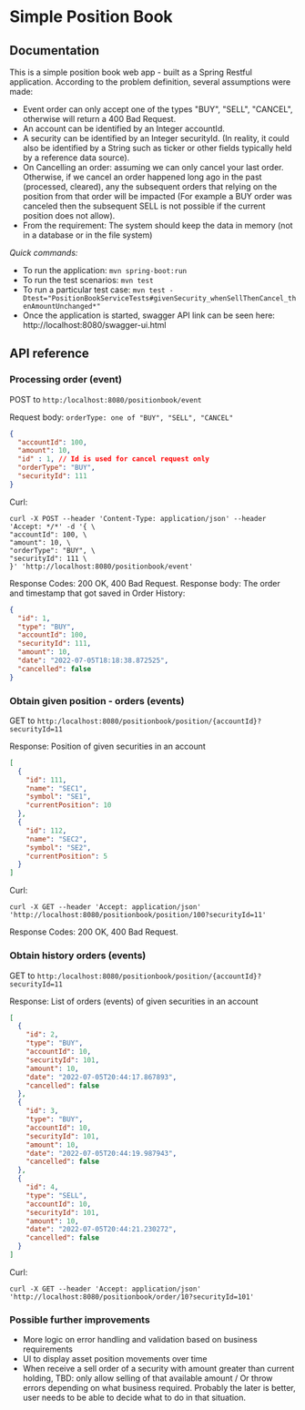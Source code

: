 # Simple Position Book 

##  Documentation
This is a simple position book web app - built as a Spring Restful application.
According to the problem definition, several assumptions were made:
* Event order can only accept one of the types "BUY", "SELL", "CANCEL", otherwise will return a 400 Bad Request.
* An account can be identified by an Integer accountId.
* A security can be identified by an Integer securityId. (In reality, it could also be identified by a String such as ticker or other fields typically held by a reference data source).
* On Cancelling an order: assuming we can only cancel your last order. Otherwise, if we cancel an order happened long ago in the past (processed, cleared), any the subsequent orders that relying on the position from that order will be impacted (For example a BUY order was canceled then the subsequent SELL is not possible if the current position does not allow).
* From the requirement: The system should keep the data in memory (not in a database or in the file system)

_Quick commands:_
- To run the application: `mvn spring-boot:run`
- To run the test scenarios: `mvn test`
- To run a particular test case: `mvn test -Dtest="PositionBookServiceTests#givenSecurity_whenSellThenCancel_thenAmountUnchanged*"`
- Once the application is started, swagger API link can be seen here: http://localhost:8080/swagger-ui.html

## API reference
### Processing order (event)
POST to `http:/localhost:8080/positionbook/event`

Request body: `orderType: one of "BUY", "SELL", "CANCEL"`
```json
{
  "accountId": 100,
  "amount": 10,
  "id" : 1, // Id is used for cancel request only
  "orderType": "BUY",
  "securityId": 111
}
```
Curl:
```
curl -X POST --header 'Content-Type: application/json' --header 'Accept: */*' -d '{ \
"accountId": 100, \
"amount": 10, \
"orderType": "BUY", \
"securityId": 111 \
}' 'http://localhost:8080/positionbook/event'
```
Response Codes: 200 OK, 400 Bad Request. Response body: The order and timestamp that got saved in Order History:
```json
{
  "id": 1,
  "type": "BUY",
  "accountId": 100,
  "securityId": 111,
  "amount": 10,
  "date": "2022-07-05T18:18:38.872525",
  "cancelled": false
}
```
### Obtain given position - orders (events)
GET to `http:/localhost:8080/positionbook/position/{accountId}?securityId=11`

Response: Position of given securities in an account
```json
[
  {
    "id": 111,
    "name": "SEC1",
    "symbol": "SE1",
    "currentPosition": 10
  },
  {
    "id": 112,
    "name": "SEC2",
    "symbol": "SE2",
    "currentPosition": 5
  }
]
```
Curl:
```
curl -X GET --header 'Accept: application/json' 'http://localhost:8080/positionbook/position/100?securityId=11'
```
Response Codes: 200 OK, 400 Bad Request. 
### Obtain history orders (events)
GET to `http:/localhost:8080/positionbook/position/{accountId}?securityId=11`

Response: List of orders (events) of given securities in an account
```json
[
  {
    "id": 2,
    "type": "BUY",
    "accountId": 10,
    "securityId": 101,
    "amount": 10,
    "date": "2022-07-05T20:44:17.867893",
    "cancelled": false
  },
  {
    "id": 3,
    "type": "BUY",
    "accountId": 10,
    "securityId": 101,
    "amount": 10,
    "date": "2022-07-05T20:44:19.987943",
    "cancelled": false
  },
  {
    "id": 4,
    "type": "SELL",
    "accountId": 10,
    "securityId": 101,
    "amount": 10,
    "date": "2022-07-05T20:44:21.230272",
    "cancelled": false
  }
]
```
Curl:
```
curl -X GET --header 'Accept: application/json' 'http://localhost:8080/positionbook/order/10?securityId=101'
```
### Possible further improvements
- More logic on error handling and validation based on business requirements
- UI to display asset position movements over time
- When receive a sell order of a security with amount greater than current holding, TBD: only allow selling of that available amount / Or throw errors depending on what business required.
Probably the later is better, user needs to be able to decide what to do in that situation.


